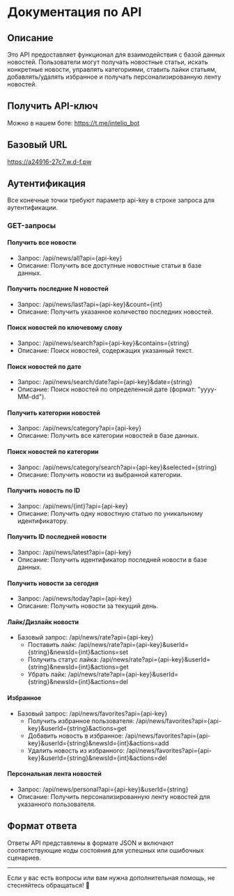 # Документация по API

## Описание
Это API предоставляет функционал для взаимодействия с базой данных новостей. Пользователи могут получать новостные статьи, искать конкретные новости, управлять категориями, ставить лайки статьям, добавлять/удалять избранное и получать персонализированную ленту новостей.

## Получить API-ключ
Можно в нашем боте: https://t.me/intelio_bot

## Базовый URL
https://a24916-27c7.w.d-f.pw

## Аутентификация
Все конечные точки требуют параметр api-key в строке запроса для аутентификации.

### GET-запросы

#### Получить все новости
- Запрос: /api/news/all?api={api-key}
- Описание: Получить все доступные новостные статьи в базе данных.

#### Получить последние N новостей
- Запрос: /api/news/last?api={api-key}&count={int}
- Описание: Получить указанное количество последних новостей.

#### Поиск новостей по ключевому слову
- Запрос: /api/news/search?api={api-key}&contains={string}
- Описание: Поиск новостей, содержащих указанный текст.

#### Поиск новостей по дате
- Запрос: /api/news/search/date?api={api-key}&date={string}
- Описание: Поиск новостей по определенной дате (формат: "yyyy-MM-dd").

#### Получить категории новостей
- Запрос: /api/news/category?api={api-key}
- Описание: Получить все категории новостей в базе данных.

#### Поиск новостей по категории
- Запрос: /api/news/category/search?api={api-key}&selected={string}
- Описание: Получить новости из выбранной категории.

#### Получить новость по ID
- Запрос: /api/news/{int}?api={api-key}
- Описание: Получить одну новостную статью по уникальному идентификатору.

#### Получить ID последней новости
- Запрос: /api/news/latest?api={api-key}
- Описание: Получить идентификатор последней новости в базе данных.

#### Получить новости за сегодня
- Запрос: /api/news/today?api={api-key}
- Описание: Получить новости за текущий день.

#### Лайк/Дизлайк новости
- Базовый запрос: /api/news/rate?api={api-key}
    - Поставить лайк: /api/news/rate?api={api-key}&userId={string}&newsId={int}&actions=set
    - Получить статус лайка: /api/news/rate?api={api-key}&userId={string}&newsId={int}&actions=get
    - Убрать лайк: /api/news/rate?api={api-key}&userId={string}&newsId={int}&actions=del

#### Избранное
- Базовый запрос: /api/news/favorites?api={api-key}
    - Получить избранное пользователя: /api/news/favorites?api={api-key}&userId={string}&actions=get
    - Добавить новость в избранное: /api/news/favorites?api={api-key}&userId={string}&newsId={int}&actions=add
    - Удалить новость из избранного: /api/news/favorites?api={api-key}&userId={string}&newsId={int}&actions=del

#### Персональная лента новостей
- Запрос: /api/news/personal?api={api-key}&userId={string}
- Описание: Получить персонализированную ленту новостей для указанного пользователя.

## Формат ответа
Ответы API представлены в формате JSON и включают соответствующие коды состояния для успешных или ошибочных сценариев.

---

Если у вас есть вопросы или вам нужна дополнительная помощь, не стесняйтесь обращаться! 🚀
